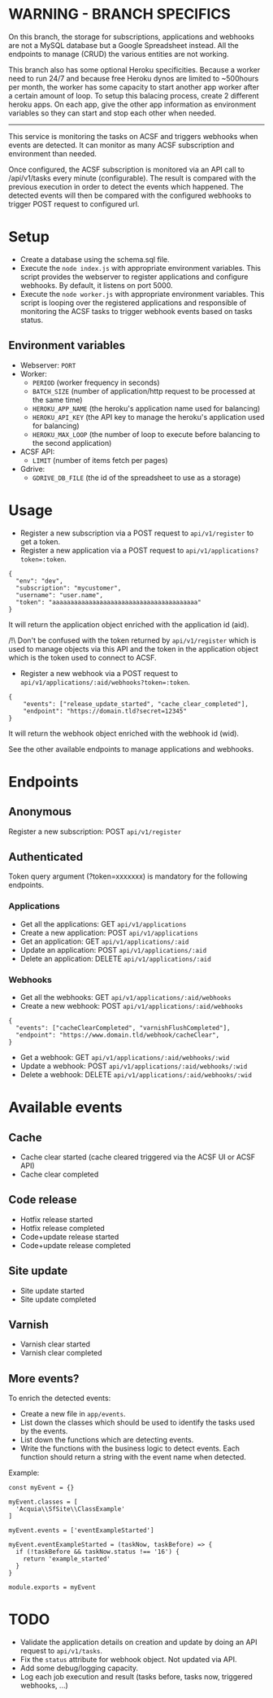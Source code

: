 # WARNING - BRANCH SPECIFICS
On this branch, the storage for subscriptions, applications and webhooks are not
a MySQL database but a Google Spreadsheet instead. All the endpoints to manage
(CRUD) the various entities are not working.

This branch also has some optional Heroku specificities. Because a worker need
to run 24/7 and because free Heroku dynos are limited to ~500hours per month,
the worker has some capacity to start another app worker after a certain amount
of loop. To setup this balacing process, create 2 different heroku apps. On
each app, give the other app information as environment variables so they can
start and stop each other when needed.

***
This service is monitoring the tasks on ACSF and triggers webhooks when events are
detected. It can monitor as many ACSF subscription and environment than needed.

Once configured, the ACSF subscription is monitored via an API call to /api/v1/tasks
every minute (configurable). The result is compared with the previous execution
in order to detect the events which happened. The detected events will then be
compared with the configured webhooks to trigger POST request to configured url.

# Setup
- Create a database using the schema.sql file.
- Execute the `node index.js` with appropriate environment variables. This script
provides the webserver to register applications and configure webhooks. By default,
it listens on port 5000.
- Execute the `node worker.js` with appropriate environment variables. This script
is looping over the registered applications and responsible of monitoring the
ACSF tasks to trigger webhook events based on tasks status.

## Environment variables
- Webserver: `PORT`
- Worker:
  - `PERIOD` (worker frequency in seconds)
  - `BATCH_SIZE` (number of application/http request to be processed at the same time)
  - `HEROKU_APP_NAME` (the heroku's application name used for balancing)
  - `HEROKU_API_KEY` (the API key to manage the heroku's application used for balancing)
  - `HEROKU_MAX_LOOP` (the number of loop to execute before balancing to the second application)
- ACSF API:
  - `LIMIT` (number of items fetch per pages)
- Gdrive:
  - `GDRIVE_DB_FILE` (the id of the spreadsheet to use as a storage)

# Usage
- Register a new subscription via a POST request to `api/v1/register` to get a token.
- Register a new application via a POST request to `api/v1/applications?token=:token`.
```
{
  "env": "dev",
  "subscription": "mycustomer",
  "username": "user.name",
  "token": "aaaaaaaaaaaaaaaaaaaaaaaaaaaaaaaaaaaaaaaa"
}
```
It will return the application object enriched with the application id (aid).

/!\ Don't be confused with the token returned by `api/v1/register` which is used
to manage objects via this API and the token in the application object which is
the token used to connect to ACSF.
- Register a new webhook via a POST request to `api/v1/applications/:aid/webhooks?token=:token`.
```
{
    "events": ["release_update_started", "cache_clear_completed"],
    "endpoint": "https://domain.tld?secret=12345"
}
```
It will return the webhook object enriched with the webhook id (wid).

See the other available endpoints to manage applications and webhooks.

# Endpoints
## Anonymous
Register a new subscription: POST `api/v1/register`

## Authenticated
Token query argument (?token=xxxxxxx) is mandatory for the following endpoints.

### Applications
- Get all the applications: GET `api/v1/applications`
- Create a new application: POST `api/v1/applications`
- Get an application: GET `api/v1/applications/:aid`
- Update an application: POST `api/v1/applications/:aid`
- Delete an application: DELETE `api/v1/applications/:aid`

### Webhooks
- Get all the webhooks: GET `api/v1/applications/:aid/webhooks`
- Create a new webhook: POST `api/v1/applications/:aid/webhooks`
```
{
  "events": ["cacheClearCompleted", "varnishFlushCompleted"],
  "endpoint": "https://www.domain.tld/webhook/cacheClear",
}
```
- Get a webhook: GET `api/v1/applications/:aid/webhooks/:wid`
- Update a webhook: POST `api/v1/applications/:aid/webhooks/:wid`
- Delete a webhook: DELETE `api/v1/applications/:aid/webhooks/:wid`

# Available events
## Cache
- Cache clear started (cache cleared triggered via the ACSF UI or ACSF API)
- Cache clear completed

## Code release
- Hotfix release started
- Hotfix release completed
- Code+update release started
- Code+update release completed

## Site update
- Site update started
- Site update completed

## Varnish
- Varnish clear started
- Varnish clear completed

## More events?
To enrich the detected events:
- Create a new file in `app/events`.
- List down the classes which should be used to identify the tasks used by the events.
- List down the functions which are detecting events.
- Write the functions with the business logic to detect events. Each function
should return a string with the event name when detected.

Example:
```
const myEvent = {}

myEvent.classes = [
  'Acquia\\SfSite\\ClassExample'
]

myEvent.events = ['eventExampleStarted']

myEvent.eventExampleStarted = (taskNow, taskBefore) => {
  if (!taskBefore && taskNow.status !== '16') {
    return 'example_started'
  }
}

module.exports = myEvent
```
# TODO
- Validate the application details on creation and update by doing an API request to `api/v1/tasks`.
- Fix the `status` attribute for webhook object. Not updated via API.
- Add some debug/logging capacity.
- Log each job execution and result (tasks before, tasks now, triggered webhooks, ...)
